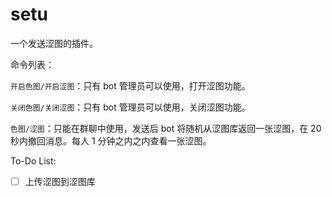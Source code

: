 # setu

一个发送涩图的插件。

命令列表：

`开启色图/开启涩图`：只有 bot 管理员可以使用，打开涩图功能。

`关闭色图/关闭涩图`：只有 bot 管理员可以使用，关闭涩图功能。

`色图/涩图`：只能在群聊中使用，发送后 bot 将随机从涩图库返回一张涩图，在 $20$ 秒内撤回消息。每人 $1$ 分钟之内之内查看一张涩图。

To-Do List:

- [ ] 上传涩图到涩图库

